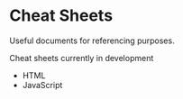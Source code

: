 # Cheat Sheets

Useful documents for referencing purposes.

Cheat sheets currently in development
- HTML
- JavaScript
